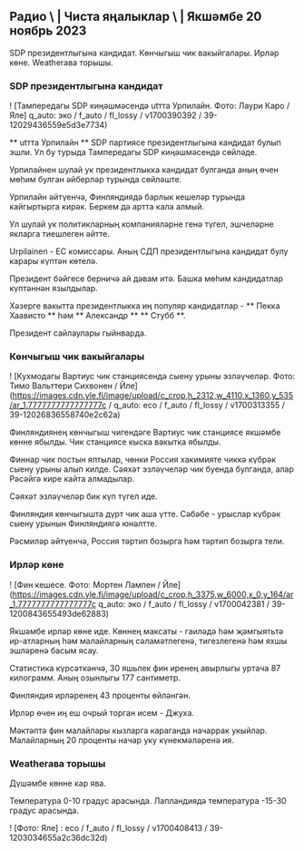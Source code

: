 ## Радио \ | Чиста яңалыклар \ | Якшәмбе 20 ноябрь 2023

SDP президентлыгына кандидат. Көнчыгыш чик вакыйгалары. Ирләр көне. Weatherава торышы.

### SDP президентлыгына кандидат

! [Тампередагы SDP киңәшмәсендә utтта Урпилайн. Фото: Лаури Каро / Яле] q_auto: эко / f_auto / fl_lossy / v1700390392 / 39-12029436559e5d3e7734)

** utтта Урпилайн ** SDP партиясе президентлыгына кандидат булып эшли. Ул бу турыда Тампередагы SDP киңәшмәсендә сөйләде.

Урпилайнен шулай ук президентлыкка кандидат булганда аның өчен мөһим булган әйберләр турында сөйләште.

Урпилайн әйтүенчә, Финляндиядә барлык кешеләр турында кайгыртырга кирәк. Беркем дә артта кала алмый.

Ул шулай ук политикларның компанияләрне генә түгел, эшчеләрне якларга тиешлеген әйтте.

Urpilainen - ЕС комиссары. Аның СДП президентлыгына кандидат булу карары күптән көтелә.

Президент бәйгесе берничә ай дәвам итә. Башка мөһим кандидатлар күптәннән язылдылар.

Хәзерге вакытта президентлыкка иң популяр кандидатлар - ** Пекка Хаависто ** һәм ** Александр ** ** Стубб **.

Президент сайлаулары гыйнварда.

### Көнчыгыш чик вакыйгалары

! [Кухмодагы Вартиус чик станциясендә сыену урыны эзләүчеләр. Фото: Тимо Вальттери Сихвонен / Йле] (https://images.cdn.yle.fi/image/upload/c_crop,h_2312,w_4110,x_1360,y_535/ar_1.7777777777777777c / q_auto: eco / f_auto / fl_lossy / v1700313355 / 39-12026836558740e2c62a)

Финляндиянең көнчыгыш чигендәге Вартиус чик станциясе якшәмбе көнне ябылды. Чик станциясе кыска вакытка ябылды.

Финнар чик постын яптылар, чөнки Россия хакимияте чиккә күбрәк сыену урыны алып килде. Сәяхәт эзләүчеләр чик буенда булганда, алар Рәсәйгә кире кайта алмадылар.

Сәяхәт эзләүчеләр бик күп түгел иде.

Финляндия көнчыгышта дүрт чик аша үтте. Сәбәбе - урыслар күбрәк сыену урынын Финляндиягә юнәлтте.

Рәсмиләр әйтүенчә, Россия тәртип бозырга һәм тәртип бозырга тели.

### Ирләр көне

! [Фин кешесе. Фото: Мортен Лампен / Йле] (https://images.cdn.yle.fi/image/upload/c_crop,h_3375,w_6000,x_0,y_164/ar_1.7777777777777777c q_auto: эко / f_auto / fl_lossy / v1700042381 / 39-1200843655493de62883)

Якшәмбе ирләр көне иде. Көннең максаты - гаиләдә һәм җәмгыятьтә ир-атларның һәм малайларның сәламәтлегенә, тигезлегенә һәм яхшы эшләренә басым ясау.

Статистика күрсәткәнчә, 30 яшьлек фин иренең авырлыгы уртача 87 килограмм. Аның озынлыгы 177 сантиметр.

Финляндия ирләренең 43 проценты өйләнгән.

Ирләр өчен иң еш очрый торган исем - Джуха.

Мәктәптә фин малайлары кызларга караганда начаррак укыйлар. Малайларның 20 проценты начар уку күнекмәләренә ия.

### Weatherава торышы

Дүшәмбе көнне кар ява.

Температура 0-10 градус арасында. Лапландиядә температура -15-30 градус арасында.

! [Фото: Яле] : eco / f_auto / fl_lossy / v1700408413 / 39-1203034655a2c36dc32d)